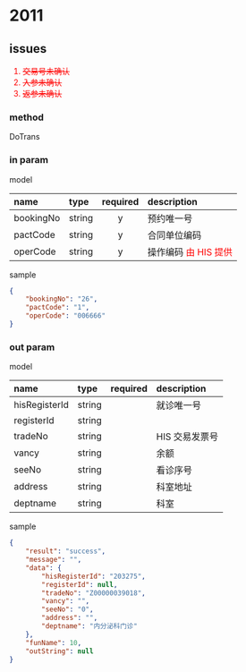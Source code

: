 # 2011

## issues

<span style="color:red">

1. ~~交易号未确认~~
1. ~~入参未确认~~
1. ~~返参未确认~~

</span>

### method

DoTrans

### in param

model

|name|type|required|description|
|:-|:-|:-:|:-|
|bookingNo|string|y|预约唯一号|
|pactCode|string|y|合同单位编码|
|operCode|string|y|操作编码 <span style="color:red">由 HIS 提供|

sample

```json
{
    "bookingNo": "26",
    "pactCode": "1",
    "operCode": "006666"
}
```

### out param

model

|name|type|required|description|
|:-|:-|:-:|:-|
|hisRegisterId|string||就诊唯一号|
|registerId|string|||
|tradeNo|string||HIS 交易发票号|
|vancy|string||余额|
|seeNo|string||看诊序号|
|address|string||科室地址|
|deptname|string||科室|

sample

```json
{
    "result": "success",
    "message": "",
    "data": {
        "hisRegisterId": "203275",
        "registerId": null,
        "tradeNo": "Z00000039018",
        "vancy": "",
        "seeNo": "0",
        "address": "",
        "deptname": "内分泌科门诊"
    },
    "funName": 10,
    "outString": null
}
```